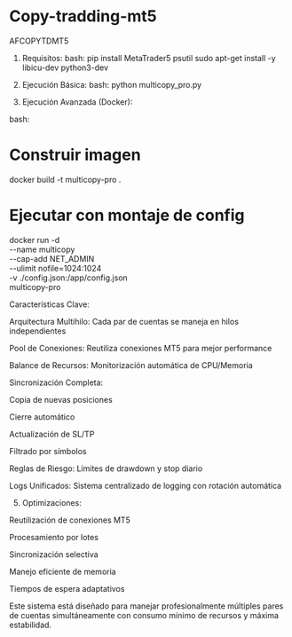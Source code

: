# Copy-tradding-mt5
AFCOPYTDMT5 

1. Requisitos:
bash:
pip install MetaTrader5 psutil
sudo apt-get install -y libicu-dev python3-dev

3. Ejecución Básica:
bash:
python multicopy_pro.py
4. Ejecución Avanzada (Docker):

bash:
# Construir imagen
docker build -t multicopy-pro .

# Ejecutar con montaje de config
docker run -d \
  --name multicopy \
  --cap-add NET_ADMIN \
  --ulimit nofile=1024:1024 \
  -v ./config.json:/app/config.json \
  multicopy-pro

  
Características Clave:

Arquitectura Multihilo: Cada par de cuentas se maneja en hilos independientes

Pool de Conexiones: Reutiliza conexiones MT5 para mejor performance

Balance de Recursos: Monitorización automática de CPU/Memoria

Sincronización Completa:

Copia de nuevas posiciones

Cierre automático

Actualización de SL/TP

Filtrado por símbolos

Reglas de Riesgo: Límites de drawdown y stop diario

Logs Unificados: Sistema centralizado de logging con rotación automática

5. Optimizaciones:

Reutilización de conexiones MT5

Procesamiento por lotes

Sincronización selectiva

Manejo eficiente de memoria

Tiempos de espera adaptativos

Este sistema está diseñado para manejar profesionalmente múltiples pares de cuentas simultáneamente con consumo mínimo de recursos y máxima estabilidad.


